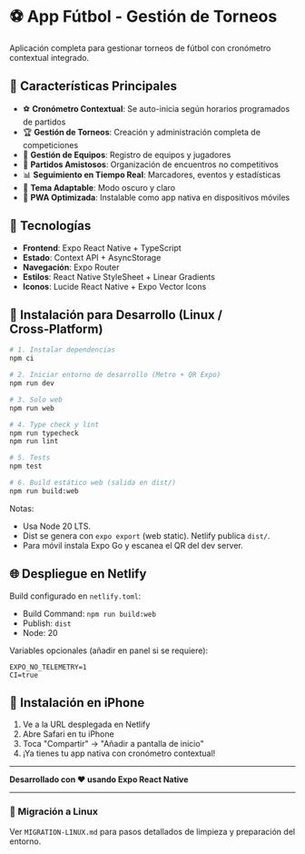# ⚽ App Fútbol - Gestión de Torneos

Aplicación completa para gestionar torneos de fútbol con cronómetro contextual integrado.

## 🎯 Características Principales

- ⚽ **Cronómetro Contextual**: Se auto-inicia según horarios programados de partidos
- 🏆 **Gestión de Torneos**: Creación y administración completa de competiciones
- 👥 **Gestión de Equipos**: Registro de equipos y jugadores
- 🤝 **Partidos Amistosos**: Organización de encuentros no competitivos
- 📊 **Seguimiento en Tiempo Real**: Marcadores, eventos y estadísticas
- 🎨 **Tema Adaptable**: Modo oscuro y claro
- 📱 **PWA Optimizada**: Instalable como app nativa en dispositivos móviles

## 🚀 Tecnologías

- **Frontend**: Expo React Native + TypeScript
- **Estado**: Context API + AsyncStorage
- **Navegación**: Expo Router
- **Estilos**: React Native StyleSheet + Linear Gradients
- **Iconos**: Lucide React Native + Expo Vector Icons

## 📱 Instalación para Desarrollo (Linux / Cross‑Platform)

```bash
# 1. Instalar dependencias
npm ci

# 2. Iniciar entorno de desarrollo (Metro + QR Expo)
npm run dev

# 3. Solo web
npm run web

# 4. Type check y lint
npm run typecheck
npm run lint

# 5. Tests
npm test

# 6. Build estático web (salida en dist/)
npm run build:web
```

Notas:
- Usa Node 20 LTS.
- Dist se genera con `expo export` (web static). Netlify publica `dist/`.
- Para móvil instala Expo Go y escanea el QR del dev server.

## 🌐 Despliegue en Netlify

Build configurado en `netlify.toml`:
- Build Command: `npm run build:web`
- Publish: `dist`
- Node: 20

Variables opcionales (añadir en panel si se requiere):
```
EXPO_NO_TELEMETRY=1
CI=true
```

## 📱 Instalación en iPhone

1. Ve a la URL desplegada en Netlify
2. Abre Safari en tu iPhone
3. Toca "Compartir" → "Añadir a pantalla de inicio"
4. ¡Ya tienes tu app nativa con cronómetro contextual!

---

**Desarrollado con ❤️ usando Expo React Native**

---
### 🐧 Migración a Linux
Ver `MIGRATION-LINUX.md` para pasos detallados de limpieza y preparación del entorno.